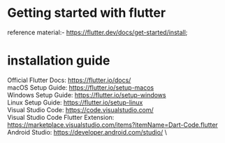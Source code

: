 # Getting started with flutter

reference material:-
https://flutter.dev/docs/get-started/install;



# installation guide

Official Flutter Docs: https://flutter.io/docs/ \
macOS Setup Guide: https://flutter.io/setup-macos \
Windows Setup Guide: https://flutter.io/setup-windows \
Linux Setup Guide: https://flutter.io/setup-linux \
Visual Studio Code: https://code.visualstudio.com/ \
Visual Studio Code Flutter Extension: https://marketplace.visualstudio.com/items?itemName=Dart-Code.flutter \
Android Studio: https://developer.android.com/studio/ \
